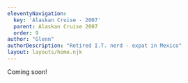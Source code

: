 ```yaml
---
eleventyNavigation:
  key: 'Alaskan Cruise - 2007'
  parent: Alaskan Cruise 2007
  order: 9
author: "Glenn"
authorDescription: "Retired I.T. nerd - expat in Mexico"
layout: layouts/home.njk
---
```


Coming soon!
